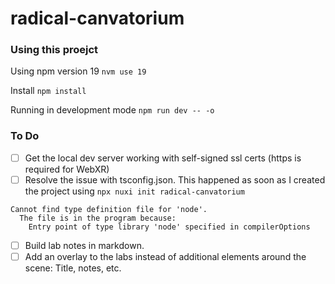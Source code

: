 # radical-canvatorium

### Using this proejct

Using npm version 19
`nvm use 19`

Install
`npm install`

Running in development mode
`npm run dev -- -o`

### To Do

- [ ] Get the local dev server working with self-signed ssl certs (https is required for WebXR)
- [ ] Resolve the issue with tsconfig.json. This happened as soon as I created the project using `npx nuxi init radical-canvatorium`

```
Cannot find type definition file for 'node'.
  The file is in the program because:
    Entry point of type library 'node' specified in compilerOptions
```

- [ ] Build lab notes in markdown.
- [ ] Add an overlay to the labs instead of additional elements around the scene: Title, notes, etc.

